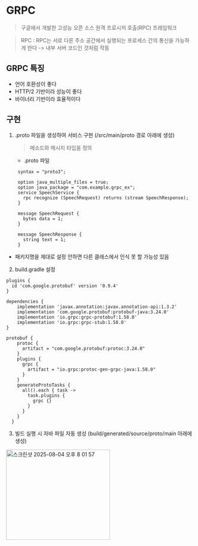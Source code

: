 # GRPC
> 구글에서 개발한 고성능 오픈 소스 원격 프로시저 호출(RPC) 프레임워크

> RPC : RPC는 서로 다른 주소 공간에서 실행되는 프로세스 간의 통신을 가능하게 한다 -> 내부 서버 코드인 것처럼 작동

## GRPC 특징
- 언어 호환성이 좋다
- HTTP/2 기반이라 성능이 좋다
- 바이너리 기반이라 효율적이다

## 구현

1. .proto 파일을 생성하여 서비스 구현 (/src/main/proto 경로 아래에 생성)
   > 메소드와 메시지 타입을 정의

    - .proto 파일
   ```
    syntax = "proto3";

    option java_multiple_files = true;
    option java_package = "com.example.grpc_ex";
    service SpeechService {
      rpc recognize (SpeechRequest) returns (stream SpeechResponse);
    }
    
    message SpeechRequest {
      bytes data = 1;
    }
    
    message SpeechResponse {
      string text = 1;
    }
   ```

- 패키지명을 제대로 설정 안하면 다른 클래스에서 인식 못 할 가능성 있음

2. build.gradle 설정

  ```
  plugins {
	id 'com.google.protobuf' version '0.9.4'
  }

  dependencies {
      implementation 'javax.annotation:javax.annotation-api:1.3.2'
      implementation 'com.google.protobuf:protobuf-java:3.24.0'
      implementation 'io.grpc:grpc-protobuf:1.58.0'
      implementation 'io.grpc:grpc-stub:1.58.0'
  }

  protobuf {
      protoc {
        artifact = "com.google.protobuf:protoc:3.24.0"
      }
      plugins {
        grpc {
          artifact = "io.grpc:protoc-gen-grpc-java:1.58.0"
        }
      }
      generateProtoTasks {
        all().each { task ->
          task.plugins {
            grpc {}
          }
        }
      }
    }
  ```


3. 빌드 실행 시 자바 파일 자동 생성 (build/generated/source/proto/main 아래에 생성)

<img width="278" height="242" alt="스크린샷 2025-08-04 오후 8 01 57" src="https://github.com/user-attachments/assets/acaa4ded-7a70-482a-bf9e-64e8ed2fcb88" />
